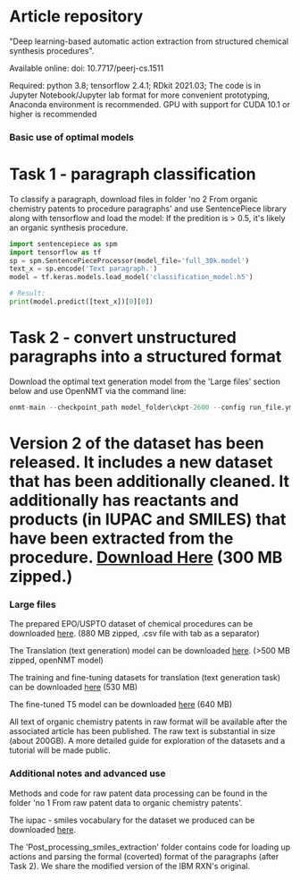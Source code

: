 # Article repository

"Deep learning-based automatic action extraction from structured chemical synthesis procedures".

Available online: doi: 10.7717/peerj-cs.1511

Required: python 3.8; tensorflow 2.4.1; RDkit 2021.03; The code is in Jupyter Notebook/Jupyter lab format for more convenient prototyping, Anaconda environment is recommended. GPU with support for CUDA 10.1 or higher is recommended

### Basic use of optimal models

# Task 1 - paragraph classification
To classify a paragraph, download files in folder 'no 2 From organic chemistry patents to procedure paragraphs' and use SentencePiece library along with tensorflow and load the model:
If the predition is > 0.5, it's likely an organic synthesis procedure. 
```python
import sentencepiece as spm
import tensorflow as tf
sp = spm.SentencePieceProcessor(model_file='full_30k.model')
text_x = sp.encode('Text paragraph.')
model = tf.keras.models.load_model('classification_model.h5')

# Result:
print(model.predict([text_x])[0][0])
```

# Task 2 - convert unstructured paragraphs into a structured format

Download the optimal text generation model from the 'Large files' section below and use OpenNMT via the command line:
```python
onmt-main --checkpoint_path model_folder\ckpt-2600 --config run_file.yml --auto_config --mixed_precision infer --features_file input.txt --predictions_file output.txt
```

# Version 2 of the dataset has been released. It includes a new dataset that has been additionally cleaned. It additionally has reactants and products (in IUPAC and SMILES) that have been extracted from the procedure. [Download Here](https://vduedu-my.sharepoint.com/:u:/g/personal/mantas_vaskevicius_vdu_lt/ETjhQxqX6RhGmOXSV6LxNS8Bkoa5__Jmpa2y2_FAuIQ5tA?e=IKo8e7) (300 MB zipped.)

### Large files



The prepared EPO/USPTO dataset of chemical procedures can be downloaded [here](https://vduedu-my.sharepoint.com/:u:/g/personal/mantas_vaskevicius_vdu_lt/EawEVnHXkg9FnxEB2LE1ujsBCsSe2NF2viC454L1Jaihmg?e=VGOOgz). (880 MB zipped, .csv file with tab as a separator)

The Translation (text generation) model can be downloaded [here](https://vduedu-my.sharepoint.com/:u:/g/personal/mantas_vaskevicius_vdu_lt/EcZb9F_L75hBkZF8DVuQhkoBxEbdkuFI81jSWRWYD_6PtA?e=SGJvgg). (>500 MB zipped, openNMT model)

The training and fine-tuning datasets for translation (text generation task) can be downloaded [here](https://vduedu-my.sharepoint.com/:u:/g/personal/mantas_vaskevicius_vdu_lt/EWNOxzDRJCpCpxzuphGHZhgBc5SbO8A2jMSVRoncN8VkfQ?e=XzAxLE) (530 MB)

The fine-tuned T5 model can be downloaded [here](https://vduedu-my.sharepoint.com/:u:/g/personal/mantas_vaskevicius_vdu_lt/ER0_aoQ-BThGqMkt5Y5t_pgBP2_yKKIPvD8knZyT2Z1mvw?e=Gu7x7y) (640 MB) 

All text of organic chemistry patents in raw format will be available after the associated article has been published. The raw text is substantial in size (about 200GB). A more detailed guide for exploration of the datasets and a tutorial will be made public.  

### Additional notes and advanced use
Methods and code for raw patent data processing can be found in the folder 'no 1 From raw patent data to organic chemistry patents'. 

The iupac - smiles vocabulary for the dataset we produced can be downloaded [here](https://vduedu-my.sharepoint.com/:u:/g/personal/mantas_vaskevicius_vdu_lt/Eef58hswjlJHsAQxtHzzKyQBIoYzjsQqBNa54omMW8e4mA?e=mg6Lgt).

The 'Post_processing_smiles_extraction' folder contains code for loading up actions and parsing the formal (coverted) format of the paragraphs (after Task 2). We share the modified version of the IBM RXN's original.

